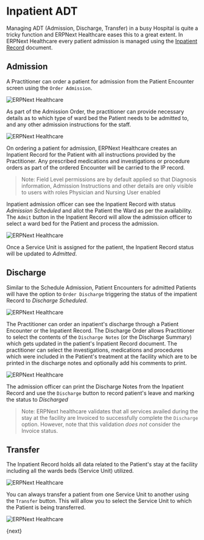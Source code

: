 <!-- add-breadcrumbs -->
# Inpatient ADT

Managing ADT (Admission, Discharge, Transfer) in a busy Hospital is quite a tricky function and ERPNext Healthcare eases this to a great extent. In ERPNext Healthcare every patient admission is managed using the [Inpatient Record](/docs/v13/user/manual/en/healthcare/inpatient_record.html) document.

## Admission
A Practitioner can order a patient for admission from the Patient Encounter screen using the `Order Admission`.

<img class="screenshot" alt="ERPNext Healthcare" src="{{docs_base_url}}/assets/img/healthcare/ip_order_admission.png">

As part of the Admission Order, the practitioner can provide necessary details as to which type of ward bed the Patient needs to be admitted to, and any other admission instructions for the staff.

<img class="screenshot" alt="ERPNext Healthcare" src="{{docs_base_url}}/assets/img/healthcare/ip_admission_order.png">

On ordering a patient for admission, ERPNext Healthcare creates an Inpatient Record for the Patient with all instructions provided by the Practitioner. Any prescribed medications and investigations or procedure orders as part of the ordered Encounter will be carried to the IP record.

> Note: Field Level permissions are by default applied so that Diagnosis information, Admission Instructions and other details are only visible to users with roles Physician and Nursing User enabled

Inpatient admission officer can see the Inpatient Record with status _Admission Scheduled_ and allot the Patient the Ward as per the availability. The `Admit` button in the Inpatient Record will allow the admission officer to select a ward bed for the Patient and process the admission.

<img class="screenshot" alt="ERPNext Healthcare" src="{{docs_base_url}}/assets/img/healthcare/ip_admit_patient.png">

Once a Service Unit is assigned for the patient, the Inpatient Record status will be updated to _Admitted_.

## Discharge

Similar to the Schedule Admission, Patient Encounters for admitted Patients will have the option to `Order Discharge` triggering the status of the impatient Record to _Discharge Scheduled_.

<img class="screenshot" alt="ERPNext Healthcare" src="{{docs_base_url}}/assets/img/healthcare/ip_order_discharge.png">

The Practitioner can order an inpatient's discharge through a Patient Encounter or the Inpatient Record. The Discharge Order allows Practitioner to select the contents of the `Discharge Notes` (or the Discharge Summary) which gets updated in the patient's Inpatient Record document. The practitioner can select the investigations, medications and procedures which were included in the Patient's treatment at the facility which are to be printed in the discharge notes and optionally add his comments to print.

<img class="screenshot" alt="ERPNext Healthcare" src="{{docs_base_url}}/assets/img/healthcare/ip_discharge_order.png">

The admission officer can print the Discharge Notes from the Inpatient Record and use the `Discharge` button to record patient's leave and marking the status to _Discharged_

>Note: ERPNext healthcare validates that all services availed during the stay at the facility are Invoiced to successfully complete the `Discharge` option. However, note that this validation _does not_ consider the Invoice status.

## Transfer
The Inpatient Record holds all data related to the Patient's stay at the facility including all the wards beds (Service Unit) utilized.

<img class="screenshot" alt="ERPNext Healthcare" src="{{docs_base_url}}/assets/img/healthcare/ip_transfer.png">

You can always transfer a patient from one Service Unit to another using the `Transfer` button. This will allow you to select the Service Unit to which the Patient is being transferred.

<img class="screenshot" alt="ERPNext Healthcare" src="{{docs_base_url}}/assets/img/healthcare/ip_transfer_patient.png">

{next}
